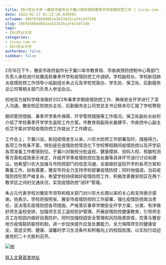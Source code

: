 ```yaml
---
title: 四川农业大学->雅安市副市长于冀川来校调研春季开学疫情防控工作 | sicau.com.cn
date: 2022-02-17 01:22:26.648504
urlname: 306fb589dd8b3a1b23425caf4c5df248
slug: 306fb589dd8b3a1b23425caf4c5df248
tags: 
- 四川农业大学
categories:
- sicau.com.cn
- 四川农业大学
authorbox: false
sidebar: false
---
```

2月16日下午，雅安市政府副市长于冀川率市教育局、市疾病预防控制中心等部门负责人来校进行驻雅高校春季开学和疫情防控工作调研。学校副校长、学校新冠肺炎疫情防控工作领导小组副组长朱占元及学校党政办、学生处、保卫处、后勤服务总公司等相关部门负责人参加会议。

校地双方就科学精准做好2022年春季学期疫情防控工作、确保安全开学进行了深入沟通。雅安校区防控办主任、后勤服务总公司党总支书记杨本珍汇报了学校寒假
<!--more-->
期间管控措施、春季开学条件保障、开学管控措施等工作情况，保卫处副处长赵桁介绍了学校春季开学学生返校工作方案。市教育局副局长姜建平、市疾控中心副主任艾守美对学校疫情防控工作提出了工作建议。

工作会上，于冀川说，新冠疫情发生以来，川农大防控工作部署及时，措施得力，各项工作有条不紊，特别是在疫情防控常态化下学校寒假期间疫情防控以及开学前各项准备工作都很到位。于冀川对我校分批返校、健康摸排、验码入校、核酸检测等方案和成效表示肯定，并就开学季疫情防控应急处置等具体环节进行讨论和建议。他希望川农大加强与市防控部门的信息沟通，全面做好返校开学的各项方案和筹备工作，如有需要，雅安市将全力支持学校部署疫情防控；同时他强调，当前疫情防控形势严峻复杂，希望学校持续做好疫情防控工作，积极改善雅安校区在两个教学区之间的交通状况，实现疫情防控“闭环”管理。

朱占元代表学校对雅安市领导和相关部门对川农大长期以来的关心和支持表示感谢。他表示，学校将按照省、雅安市疫情防控的工作部署，强化疫情防控政治责任，坚决落实疫情防控各项措施，严格落实春季学期安全开学方案，分类、有序做好师生返校安排，加强师生员工返校防护管理，开展疫情防控健康教育，引导师生员工在校园内做好自我防护。同时加强校园安全管理和风险隐患排查，完善与雅安地方疫情联防联控机制，进一步加快提升应急处置能力，全力保障师生的健康安全，营造文明、健康、温馨的学习生活条件和积极向上的校园氛围，以实际行动迎接党的二十大胜利召开。  

![图](https://news.sicau.edu.cn/__local/F/BC/D0/FCEC0136A399026592C950AE694_901AE767_1B1DC.jpg)

[转入文章首发地址](https://news.sicau.edu.cn/info/1078/66672.htm)